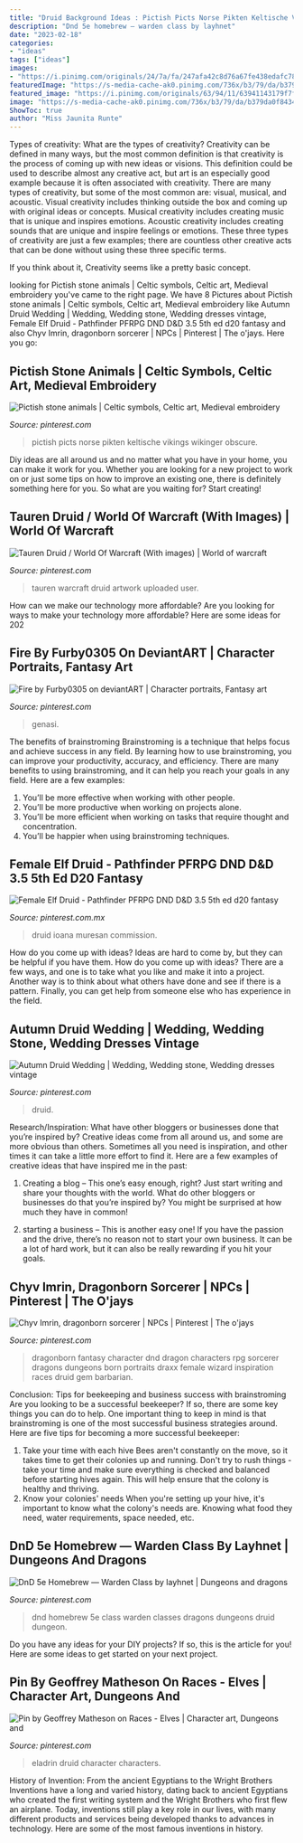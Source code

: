 ```yaml
---
title: "Druid Background Ideas : Pictish Picts Norse Pikten Keltische Vikings Wikinger Obscure"
description: "Dnd 5e homebrew — warden class by layhnet"
date: "2023-02-18"
categories:
- "ideas"
tags: ["ideas"]
images:
- "https://i.pinimg.com/originals/24/7a/fa/247afa42c8d76a67fe438edafc78b7f1.jpg"
featuredImage: "https://s-media-cache-ak0.pinimg.com/736x/b3/79/da/b379da0f8434f78b1a89a481bdb55780.jpg"
featured_image: "https://i.pinimg.com/originals/63/94/11/63941143179f7fbe72cf3e2048a63e4b.jpg"
image: "https://s-media-cache-ak0.pinimg.com/736x/b3/79/da/b379da0f8434f78b1a89a481bdb55780.jpg"
ShowToc: true
author: "Miss Jaunita Runte"
---
```



Types of creativity: What are the types of creativity?
Creativity can be defined in many ways, but the most common definition is that creativity is the process of coming up with new ideas or visions. This definition could be used to describe almost any creative act, but art is an especially good example because it is often associated with creativity.
There are many types of creativity, but some of the most common are: visual, musical, and acoustic. Visual creativity includes thinking outside the box and coming up with original ideas or concepts. Musical creativity includes creating music that is unique and inspires emotions. Acoustic creativity includes creating sounds that are unique and inspire feelings or emotions. These three types of creativity are just a few examples; there are countless other creative acts that can be done without using these three specific terms.

If you think about it, Creativity seems like a pretty basic concept.

	

		
looking for Pictish stone animals | Celtic symbols, Celtic art, Medieval embroidery you've came to the right page. We have 8 Pictures about Pictish stone animals | Celtic symbols, Celtic art, Medieval embroidery like Autumn Druid Wedding | Wedding, Wedding stone, Wedding dresses vintage, Female Elf Druid - Pathfinder PFRPG DND D&amp;D 3.5 5th ed d20 fantasy and also Chyv Imrin, dragonborn sorcerer | NPCs | Pinterest | The o&#039;jays. Here you go:
		
    
## Pictish Stone Animals | Celtic Symbols, Celtic Art, Medieval Embroidery

<img loading=lazy src="https://i.pinimg.com/originals/63/94/11/63941143179f7fbe72cf3e2048a63e4b.jpg" onerror="this.onerror=null;this.src='https://tse4.mm.bing.net/th?id=OIP.hi_y82iliJrDsV1fZBaF5AAAAA&amp;pid=15.1';" alt="Pictish stone animals | Celtic symbols, Celtic art, Medieval embroidery">

_Source: pinterest.com_

>pictish picts norse pikten keltische vikings wikinger obscure. 

	

Diy ideas are all around us and no matter what you have in your home, you can make it work for you. Whether you are looking for a new project to work on or just some tips on how to improve an existing one, there is definitely something here for you. So what are you waiting for? Start creating!

    
## Tauren Druid / World Of Warcraft (With Images) | World Of Warcraft

<img loading=lazy src="https://i.pinimg.com/originals/f2/61/b7/f261b743b6661f312ab26d9fd23de91f.jpg" onerror="this.onerror=null;this.src='https://tse3.mm.bing.net/th?id=OIP.XJb1mU68Pr5Pun0wgkN6WQHaE0&amp;pid=15.1';" alt="Tauren Druid / World Of Warcraft (With images) | World of warcraft">

_Source: pinterest.com_

>tauren warcraft druid artwork uploaded user. 

	

How can we make our technology more affordable?
Are you looking for ways to make your technology more affordable? Here are some ideas for 202
    
## Fire By Furby0305 On DeviantART | Character Portraits, Fantasy Art

<img loading=lazy src="https://i.pinimg.com/originals/24/7a/fa/247afa42c8d76a67fe438edafc78b7f1.jpg" onerror="this.onerror=null;this.src='https://tse1.mm.bing.net/th?id=OIP.ypSWdxrmcmVz8unD8Vw6FgHaKe&amp;pid=15.1';" alt="Fire by Furby0305 on deviantART | Character portraits, Fantasy art">

_Source: pinterest.com_

>genasi. 

	

The benefits of brainstroming
Brainstroming is a technique that helps focus and achieve success in any field. By learning how to use brainstroming, you can improve your productivity, accuracy, and efficiency. There are many benefits to using brainstroming, and it can help you reach your goals in any field. Here are a few examples:
1. You’ll be more effective when working with other people.
2. You’ll be more productive when working on projects alone.
3. You’ll be more efficient when working on tasks that require thought and concentration.
4. You’ll be happier when using brainstroming techniques.

    
## Female Elf Druid - Pathfinder PFRPG DND D&amp;D 3.5 5th Ed D20 Fantasy

<img loading=lazy src="https://i.pinimg.com/originals/e0/56/f3/e056f363aed4a6c904dd1f9c73ce0fa3.png" onerror="this.onerror=null;this.src='https://tse1.mm.bing.net/th?id=OIP.fN6tNjlkXMnVRAOVHjqvkwHaKd&amp;pid=15.1';" alt="Female Elf Druid - Pathfinder PFRPG DND D&amp;D 3.5 5th ed d20 fantasy">

_Source: pinterest.com.mx_

>druid ioana muresan commission. 

	

How do you come up with ideas?
Ideas are hard to come by, but they can be helpful if you have them. How do you come up with ideas? There are a few ways, and one is to take what you like and make it into a project. Another way is to think about what others have done and see if there is a pattern. Finally, you can get help from someone else who has experience in the field.

    
## Autumn Druid Wedding | Wedding, Wedding Stone, Wedding Dresses Vintage

<img loading=lazy src="https://i.pinimg.com/originals/5d/2b/54/5d2b541de097d9b96c30e5885c921e09.jpg" onerror="this.onerror=null;this.src='https://tse2.mm.bing.net/th?id=OIP.hkQ5WxRJzLA4-LoxCiBShAHaLK&amp;pid=15.1';" alt="Autumn Druid Wedding | Wedding, Wedding stone, Wedding dresses vintage">

_Source: pinterest.com_

>druid. 

	

Research/Inspiration: What have other bloggers or businesses done that you’re inspired by?
Creative ideas come from all around us, and some are more obvious than others. Sometimes all you need is inspiration, and other times it can take a little more effort to find it. Here are a few examples of creative ideas that have inspired me in the past: 
1. Creating a blog – This one’s easy enough, right? Just start writing and share your thoughts with the world. What do other bloggers or businesses do that you’re inspired by? You might be surprised at how much they have in common! 

2. starting a business – This is another easy one! If you have the passion and the drive, there’s no reason not to start your own business. It can be a lot of hard work, but it can also be really rewarding if you hit your goals.

    
## Chyv Imrin, Dragonborn Sorcerer | NPCs | Pinterest | The O&#039;jays

<img loading=lazy src="https://s-media-cache-ak0.pinimg.com/736x/b3/79/da/b379da0f8434f78b1a89a481bdb55780.jpg" onerror="this.onerror=null;this.src='https://tse3.mm.bing.net/th?id=OIP.odsOezpd9xszOaw9pHxHjAHaJT&amp;pid=15.1';" alt="Chyv Imrin, dragonborn sorcerer | NPCs | Pinterest | The o&#039;jays">

_Source: pinterest.com_

>dragonborn fantasy character dnd dragon characters rpg sorcerer dragons dungeons born portraits draxx female wizard inspiration races druid gem barbarian. 

	

Conclusion: Tips for beekeeping and business success with brainstroming
Are you looking to be a successful beekeeper? If so, there are some key things you can do to help. One important thing to keep in mind is that brainstroming is one of the most successful business strategies around. Here are five tips for becoming a more successful beekeeper:

1. Take your time with each hive
Bees aren't constantly on the move, so it takes time to get their colonies up and running. Don't try to rush things - take your time and make sure everything is checked and balanced before starting hives again. This will help ensure that the colony is healthy and thriving.
2. Know your colonies' needs
When you're setting up your hive, it's important to know what the colony's needs are. Knowing what food they need, water requirements, space needed, etc.

    
## DnD 5e Homebrew — Warden Class By Layhnet | Dungeons And Dragons

<img loading=lazy src="https://i.pinimg.com/736x/8b/0e/fc/8b0efc6f36c5640bd8173d347b488df7.jpg" onerror="this.onerror=null;this.src='https://tse3.mm.bing.net/th?id=OIP.M3DA-ypJcTrGB3DIE_sXeQHaJl&amp;pid=15.1';" alt="DnD 5e Homebrew — Warden Class by layhnet | Dungeons and dragons">

_Source: pinterest.com_

>dnd homebrew 5e class warden classes dragons dungeons druid dungeon. 

	

Do you have any ideas for your DIY projects? If so, this is the article for you! Here are some ideas to get started on your next project.

    
## Pin By Geoffrey Matheson On Races - Elves | Character Art, Dungeons And

<img loading=lazy src="https://i.pinimg.com/originals/13/c5/a3/13c5a3efe796aea75e16f167028d316c.png" onerror="this.onerror=null;this.src='https://tse3.mm.bing.net/th?id=OIP.YPr0ly8xQVQhZPtwcszdEgHaK8&amp;pid=15.1';" alt="Pin by Geoffrey Matheson on Races - Elves | Character art, Dungeons and">

_Source: pinterest.com_

>eladrin druid character characters. 

	

History of Invention: From the ancient Egyptians to the Wright Brothers
Inventions have a long and varied history, dating back to ancient Egyptians who created the first writing system and the Wright Brothers who first flew an airplane. Today, inventions still play a key role in our lives, with many different products and services being developed thanks to advances in technology. Here are some of the most famous inventions in history.


